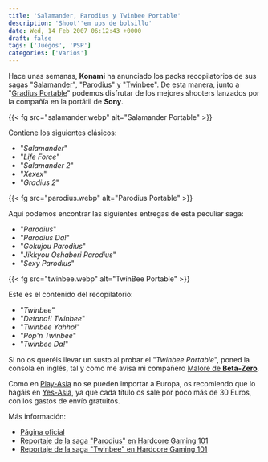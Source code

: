 ```yaml
---
title: 'Salamander, Parodius y Twinbee Portable'
description: 'Shoot''em ups de bolsillo'
date: Wed, 14 Feb 2007 06:12:43 +0000
draft: false
tags: ['Juegos', 'PSP']
categories: ['Varios']
---
```


Hace unas semanas, **Konami** ha anunciado los packs recopilatorios de sus sagas "[Salamander](http://en.wikipedia.org/wiki/Salamander_%28arcade_game%29)", "[Parodius](http://en.wikipedia.org/wiki/Parodius_%28series%29)" y "[Twinbee](http://en.wikipedia.org/wiki/Twinbee)". De esta manera, junto a "[Gradius Portable](http://global.yesasia.com/assocred.asp?FVFE4UG1+http://global.yesasia.com/en/PrdDept.aspx/code-j/section-games/pid-1004570483/)" podemos disfrutar de los mejores shooters lanzados por la compañía en la portátil de **Sony**.

{{< fg src="salamander.webp" alt="Salamander Portable" >}}

Contiene los siguientes clásicos:

*   "_Salamander_"
*   "_Life Force_"
*   "_Salamander 2_"
*   "_Xexex_"
*   "_Gradius 2_"

{{< fg src="parodius.webp" alt="Parodius Portable" >}}

Aquí podemos encontrar las siguientes entregas de esta peculiar saga:

*   "_Parodius_"
*   "_Parodius Da!_"
*   "_Gokujou Parodius_"
*   "_Jikkyou Oshaberi Parodius_"
*   "_Sexy Parodius_"

{{< fg src="twinbee.webp" alt="TwinBee Portable" >}}

Este es el contenido del recopilatorio:

*   "_Twinbee_"
*   "_Detana!! Twinbee_"
*   "_Twinbee Yahho!_"
*   "_Pop'n Twinbee_"
*   "_Twinbee Da!_"

Si no os queréis llevar un susto al probar el "_Twinbee Portable_", poned la consola en inglés, tal y como me avisa mi compañero [Malore de **Beta-Zero**](http://www.beta-zero.com/e107_plugins/forum/forum_viewtopic.php?29477.0#post_29479).

Como en [Play-Asia](http://www.play-asia.com/SOap-23-83-rmr-49-en.html) no se pueden importar a Europa, os recomiendo que lo hagáis en [Yes-Asia](http://global.yesasia.com/assocred.asp?FVFE4UG1+http://global.yesasia.com/), ya que cada título os sale por poco más de 30 Euros, con los gastos de envío gratuitos.

Más información:

*   [Página oficial](http://www.konami.jp/gs/game/shooting_tsp/)
*   [Reportaje de la saga "Parodius" en Hardcore Gaming 101](http://hg101.classicgaming.gamespy.com/parodius/parodius.htm)
*   [Reportaje de la saga "Twinbee" en Hardcore Gaming 101](http://hg101.classicgaming.gamespy.com/twinbee/twinbee.htm)